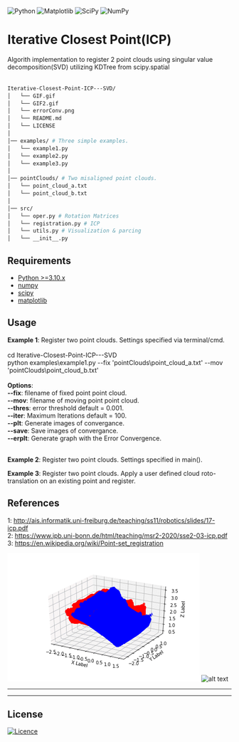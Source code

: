 ![Python](https://img.shields.io/badge/python-3670A0?style=for-the-badge&logo=python&logoColor=ffdd54)
![Matplotlib](https://img.shields.io/badge/Matplotlib-%23ffffff.svg?style=for-the-badge&logo=Matplotlib&logoColor=black)
![SciPy](https://img.shields.io/badge/SciPy-%230C55A5.svg?style=for-the-badge&logo=scipy&logoColor=%white)
![NumPy](https://img.shields.io/badge/numpy-%23013243.svg?style=for-the-badge&logo=numpy&logoColor=white)
# Iterative Closest Point(ICP)

Algorith implementation to register 2 point clouds using singular value decomposition(SVD) utilizing KDTree from scipy.spatial
```bash

Iterative-Closest-Point-ICP---SVD/
│   └── GIF.gif
│   └── GIF2.gif
│   └── errorConv.png
│   └── README.md
│   └── LICENSE
│
│── examples/ # Three simple examples.
│   └── example1.py
│   └── example2.py
│   └── example3.py
│
│── pointClouds/ # Two misaligned point clouds.
│   └── point_cloud_a.txt
│   └── point_cloud_b.txt
│
│── src/ 
│   └── oper.py # Rotation Matrices
│   └── registration.py # ICP
│   └── utils.py # Visualization & parcing
│   └── __init__.py
```
## Requirements
- [Python >=3.10.x](https://www.python.org/)
- [numpy](https://numpy.org/)
- [scipy](https://scipy.org/)
- [matplotlib](https://matplotlib.org/)

## Usage
**Example 1**: Register two point clouds. Settings specified via terminal/cmd.<br><br>
cd Iterative-Closest-Point-ICP---SVD<br>
python examples\example1.py --fix 'pointClouds\point_cloud_a.txt' --mov 'pointClouds\point_cloud_b.txt'<br><br>
**Options**:<br>
**--fix**: filename of fixed point point cloud.<br>
**--mov**: filename of moving point point cloud.<br>
**--thres**: error threshold default = 0.001.<br>
**--iter**: Maximum Iterations default = 100.<br>
**--plt**: Generate images of convergance.<br>
**--save**: Save images of convergance.	<br>
**--erplt**: Generate graph with the Error Convergence.<br><br>

**Example 2**: Register two point clouds. Settings specified in main().<br>

**Example 3**: Register two point clouds. Apply a user defined cloud roto-translation on an existing point and register.<br>

## References
1: http://ais.informatik.uni-freiburg.de/teaching/ss11/robotics/slides/17-icp.pdf<br>
2: https://www.ipb.uni-bonn.de/html/teaching/msr2-2020/sse2-03-icp.pdf<br>
3: https://en.wikipedia.org/wiki/Point-set_registration<br>

![alt text](https://github.com/KoulisL/Iterative-Closest-Point-ICP---SVD/blob/master/GIF.gif)
![alt text](https://github.com/KoulisL/Iterative-Closest-Point-ICP---SVD/blob/master/GIF2.gif)
<hr>
<hr>

## License
[![Licence](https://img.shields.io/github/license/Ileriayo/markdown-badges?style=for-the-badge)](./LICENSE)

